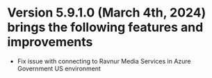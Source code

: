 # Version 5.9.1.0 (March 4th, 2024) brings the following features and improvements

* Fix issue with connecting to Ravnur Media Services in Azure Government US environment
